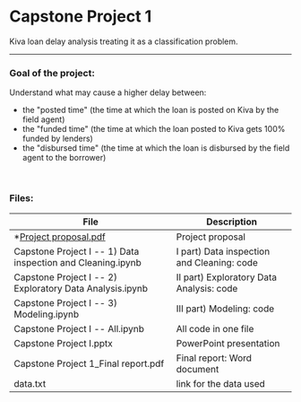 # Capstone Project 1
Kiva loan delay analysis treating it as a classification problem.

---
### Goal of the project:
Understand what may cause a higher delay between:
* the "posted time" (the time at which the loan is posted on Kiva by the field agent)
* the "funded time" (the time at which the loan posted to Kiva gets 100% funded by lenders)
* the "disbursed time" (the time at which the loan is disbursed by the field agent to the borrower)

<br>

### Files:

| File                                                         |    Description                                   |
| ------------------------------------------------------------ | ----------------------------------------------   |
| *[Project proposal.pdf](https://github.com/MigBap/Springboard-Capstone-Project-I/blob/master/Capstone%20Project%201_%20Project%20Proposal.pdf)                                         |       Project proposal                           |
| Capstone Project I -- 1) Data inspection and Cleaning.ipynb  |       I part) Data inspection and Cleaning: code |
| Capstone Project I -- 2) Exploratory Data Analysis.ipynb     |       II part) Exploratory Data Analysis: code   |
| Capstone Project I -- 3) Modeling.ipynb                      |       III part) Modeling: code                   |
| Capstone Project I -- All.ipynb                              |       All code in one file                       |
| Capstone Project I.pptx                                      |       PowerPoint presentation                    |
| Capstone Project 1_Final report.pdf                          |       Final report: Word document                |
| data.txt                                                     |       link for the data used                     |
